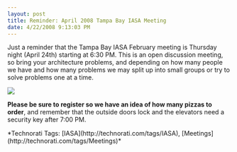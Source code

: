 ```yaml
---
layout: post
title: Reminder: April 2008 Tampa Bay IASA Meeting
date: 4/22/2008 9:13:03 PM
---
```


Just a reminder that the Tampa Bay IASA February meeting is Thursday night (April 24th) starting at 6:30 PM. This is an open discussion meeting, so bring your architecture problems, and depending on how many people we have and how many problems we may split up into small groups or try to solve problems one at a time. 

[](http://www.davidhayden.com/)[![](http://www.eventbrite.com/img/button/register_blue.gif)](http://www.eventbrite.com/event/98753374/sdorman)

**Please be sure to register so we have an idea of how many pizzas to order**, and remember that the outside doors lock and the elevators need a security key after 7:00 PM. 
  <div class="wlWriterSmartContent" id="scid:0767317B-992E-4b12-91E0-4F059A8CECA8:002d62ca-0e10-468c-b69b-2bc42fa8b3d9" style="padding-right: 0px; display: inline; padding-left: 0px; padding-bottom: 0px; margin: 0px; padding-top: 0px">*Technorati Tags: [IASA](http://technorati.com/tags/IASA), [Meetings](http://technorati.com/tags/Meetings)*</div>
